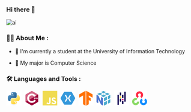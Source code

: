 ### Hi there 👋
![ai](https://user-images.githubusercontent.com/79902816/164914425-e8a57fcb-5e45-4600-852f-6a24bcc35790.gif)
### :woman_technologist: About Me :
- :telescope: I'm currently a student at the University of Information Technology

- :seedling: My major is Computer Science

### :hammer_and_wrench: Languages and Tools :

<div>
  <img src="https://github.com/devicons/devicon/blob/master/icons/python/python-original.svg" title="Python" alt="Python" width="40" height="40"/>&nbsp;
  <img src="https://github.com/devicons/devicon/blob/master/icons/cplusplus/cplusplus-original.svg" width="40" height="40"/>&nbsp;
  <img src="https://github.com/devicons/devicon/blob/master/icons/javascript/javascript-plain.svg" width="40" height="40"/>&nbsp;
  <img src="https://github.com/devicons/devicon/blob/master/icons/xamarin/xamarin-original.svg" width="40" height="40"/>&nbsp;
  <img src="https://github.com/devicons/devicon/blob/master/icons/tensorflow/tensorflow-original.svg" title="Tf" alt="Tf" width="40" height="40"/>&nbsp;
  <img src="https://github.com/devicons/devicon/blob/master/icons/numpy/numpy-original.svg" width="40" height="40"/>&nbsp;
  <img src="https://github.com/devicons/devicon/blob/master/icons/pandas/pandas-original.svg" width="40" height="40"/>&nbsp;
  <img src="https://github.com/devicons/devicon/blob/master/icons/opencv/opencv-original.svg" width="40" height="40"/>&nbsp;
</div>
